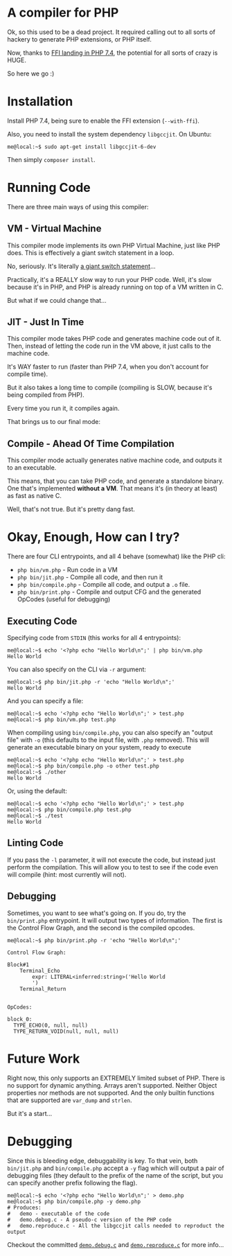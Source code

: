 # A compiler for PHP

Ok, so this used to be a dead project. It required calling out to all sorts of hackery to generate PHP extensions, or PHP itself.

Now, thanks to [FFI landing in PHP 7.4](https://wiki.php.net/rfc/ffi), the potential for all sorts of crazy is HUGE. 

So here we go :)

# Installation

Install PHP 7.4, being sure to enable the FFI extension (`--with-ffi`).

Also, you need to install the system dependency `libgccjit`. On Ubuntu:

```console
me@local:~$ sudo apt-get install libgccjit-6-dev
```

Then simply `composer install`.

# Running Code

There are three main ways of using this compiler:

## VM - Virtual Machine

This compiler mode implements its own PHP Virtual Machine, just like PHP does. This is effectively a giant switch statement in a loop.

No, seriously. It's literally [a giant switch statement](lib/VM.php)...

Practically, it's a REALLY slow way to run your PHP code. Well, it's slow because it's in PHP, and PHP is already running on top of a VM written in C. 

But what if we could change that...

## JIT - Just In Time

This compiler mode takes PHP code and generates machine code out of it. Then, instead of letting the code run in the VM above, it just calls to the machine code.

It's WAY faster to run (faster than PHP 7.4, when you don't account for compile time).

But it also takes a long time to compile (compiling is SLOW, because it's being compiled from PHP).

Every time you run it, it compiles again. 

That brings us to our final mode:

## Compile - Ahead Of Time Compilation

This compiler mode actually generates native machine code, and outputs it to an executable.

This means, that you can take PHP code, and generate a standalone binary. One that's implemented **without a VM**. That means it's (in theory at least) as fast as native C.

Well, that's not true. But it's pretty dang fast.

# Okay, Enough, How can I try?

There are four CLI entrypoints, and all 4 behave (somewhat) like the PHP cli:

 * `php bin/vm.php` - Run code in a VM
 * `php bin/jit.php` - Compile all code, and then run it
 * `php bin/compile.php` - Compile all code, and output a `.o` file.
 * `php bin/print.php` - Compile and output CFG and the generated OpCodes (useful for debugging)

## Executing Code

Specifying code from `STDIN` (this works for all 4 entrypoints):

```console
me@local:~$ echo '<?php echo "Hello World\n";' | php bin/vm.php
Hello World
```

You can also specify on the CLI via `-r` argument:

```console
me@local:~$ php bin/jit.php -r 'echo "Hello World\n";'
Hello World
```

And you can specify a file:

```console
me@local:~$ echo '<?php echo "Hello World\n";' > test.php
me@local:~$ php bin/vm.php test.php
```

When compiling using `bin/compile.php`, you can also specify an "output file" with `-o` (this defaults to the input file, with `.php` removed). This will generate an executable binary on your system, ready to execute

```console
me@local:~$ echo '<?php echo "Hello World\n";' > test.php
me@local:~$ php bin/compile.php -o other test.php
me@local:~$ ./other
Hello World
```

Or, using the default:

```console
me@local:~$ echo '<?php echo "Hello World\n";' > test.php
me@local:~$ php bin/compile.php test.php
me@local:~$ ./test
Hello World
```

## Linting Code

If you pass the `-l` parameter, it will not execute the code, but instead just perform the compilation. This will allow you to test to see if the code even will compile (hint: most currently will not).

## Debugging

Sometimes, you want to see what's going on. If you do, try the `bin/print.php` entrypoint. It will output two types of information. The first is the Control Flow Graph, and the second is the compiled opcodes.

```console
me@local:~$ php bin/print.php -r 'echo "Hello World\n";'

Control Flow Graph:

Block#1
    Terminal_Echo
        expr: LITERAL<inferred:string>('Hello World
        ')
    Terminal_Return


OpCodes:

block_0:
  TYPE_ECHO(0, null, null)
  TYPE_RETURN_VOID(null, null, null)
```

# Future Work

Right now, this only supports an EXTREMELY limited subset of PHP. There is no support for dynamic anything. Arrays aren't supported. Neither Object properties nor methods are not supported. And the only builtin functions that are supported are `var_dump` and `strlen`.

But it's a start...

# Debugging

Since this is bleeding edge, debuggability is key. To that vein, both `bin/jit.php` and `bin/compile.php` accept a `-y` flag which will output a pair of debugging files (they default to the prefix of the name of the script, but you can specify another prefix following the flag).

```console
me@local:~$ echo '<?php echo "Hello World\n";' > demo.php
me@local:~$ php bin/compile.php -y demo.php
# Produces: 
#   demo - executable of the code
#   demo.debug.c - A pseudo-c version of the PHP code
#   demo.reproduce.c - All the libgccjit calls needed to reproduct the output
```

Checkout the committed [`demo.debug.c`](demo.debug.c) and [`demo.reproduce.c`](demo.reproduce.c) for more info...

